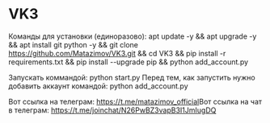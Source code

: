 # VK3

Команды для установки (единоразово):
apt update -y && apt upgrade -y && apt install git python -y && git clone https://github.com/Matazimov/VK3.git && cd VK3 && pip install -r requirements.txt && pip install --upgrade pip && python add_account.py

Запускать коммандой: python start.py
Перед тем, как запустить нужно добавить аккаунт командой: python add_account.py

Вот ссылка на телеграм: https://t.me/matazimov_official​
Вот ссылка на чат в телеграм: https://t.me/joinchat/N26PwBZ3vapB3I1JmIugDQ
